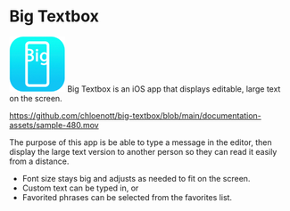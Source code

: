 # Big Textbox
<img src="documentation-assets/rounded-corner-icon.png" width="100">
Big Textbox is an iOS app that displays editable, large text on the screen. 

https://github.com/chloenott/big-textbox/blob/main/documentation-assets/sample-480.mov

The purpose of this app is be able to type a message in the editor, then display the large text version to another person so they can read it easily from a distance.

- Font size stays big and adjusts as needed to fit on the screen.
- Custom text can be typed in, or
- Favorited phrases can be selected from the favorites list.
